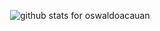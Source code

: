 <p align="center">
  <img src="https://github-readme-stats.vercel.app/api?username=oswaldoacauan&show_icons=true&icon_color=0366d6&bg_color=ffffff&hide_title=true&count_private=true" alt="github stats for oswaldoacauan">
</p>
